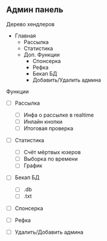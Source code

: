 ## Админ панель

Дерево хендлеров

- Главная
  - Рассылка
  - Статистика
  - Доп. Функции
    - Спонсерка
    - Рефка
    - Бекап БД
    - Добавить/Удалить админа

Функции

- [ ] Рассылка
  - [ ] Инфа о рассылке в realtime
  - [ ] Инлайн кнопки
  - [ ] Итоговая проверка

- [ ] Статистика
  - [ ] Счёт мёртвых юзеров
  - [ ] Выборка по времени
  - [ ] График

- [ ] Бекап БД
  - [ ] .db 
  - [ ] .txt 

- [ ] Спонсерка

- [ ] Рефка

- [ ] Удалить/Добавить админа
